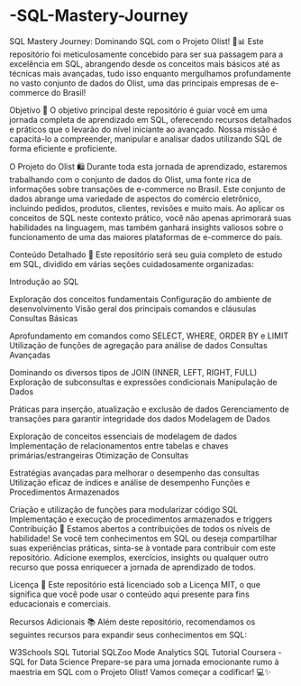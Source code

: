 # -SQL-Mastery-Journey

SQL Mastery Journey: Dominando SQL com o Projeto Olist! 🚀📊
Este repositório foi meticulosamente concebido para ser sua passagem para a excelência em SQL, abrangendo desde os conceitos mais básicos até as técnicas mais avançadas, tudo isso enquanto mergulhamos profundamente no vasto conjunto de dados do Olist, uma das principais empresas de e-commerce do Brasil!

Objetivo 🎯
O objetivo principal deste repositório é guiar você em uma jornada completa de aprendizado em SQL, oferecendo recursos detalhados e práticos que o levarão do nível iniciante ao avançado. Nossa missão é capacitá-lo a compreender, manipular e analisar dados utilizando SQL de forma eficiente e proficiente.

O Projeto do Olist 🛍️
Durante toda esta jornada de aprendizado, estaremos trabalhando com o conjunto de dados do Olist, uma fonte rica de informações sobre transações de e-commerce no Brasil. Este conjunto de dados abrange uma variedade de aspectos do comércio eletrônico, incluindo pedidos, produtos, clientes, revisões e muito mais. Ao aplicar os conceitos de SQL neste contexto prático, você não apenas aprimorará suas habilidades na linguagem, mas também ganhará insights valiosos sobre o funcionamento de uma das maiores plataformas de e-commerce do país.

Conteúdo Detalhado 📝
Este repositório será seu guia completo de estudo em SQL, dividido em várias seções cuidadosamente organizadas:

Introdução ao SQL

Exploração dos conceitos fundamentais
Configuração do ambiente de desenvolvimento
Visão geral dos principais comandos e cláusulas
Consultas Básicas

Aprofundamento em comandos como SELECT, WHERE, ORDER BY e LIMIT
Utilização de funções de agregação para análise de dados
Consultas Avançadas

Dominando os diversos tipos de JOIN (INNER, LEFT, RIGHT, FULL)
Exploração de subconsultas e expressões condicionais
Manipulação de Dados

Práticas para inserção, atualização e exclusão de dados
Gerenciamento de transações para garantir integridade dos dados
Modelagem de Dados

Exploração de conceitos essenciais de modelagem de dados
Implementação de relacionamentos entre tabelas e chaves primárias/estrangeiras
Otimização de Consultas

Estratégias avançadas para melhorar o desempenho das consultas
Utilização eficaz de índices e análise de desempenho
Funções e Procedimentos Armazenados

Criação e utilização de funções para modularizar código SQL
Implementação e execução de procedimentos armazenados e triggers
Contribuição 🤝
Estamos abertos a contribuições de todos os níveis de habilidade! Se você tem conhecimentos em SQL ou deseja compartilhar suas experiências práticas, sinta-se à vontade para contribuir com este repositório. Adicione exemplos, exercícios, insights ou qualquer outro recurso que possa enriquecer a jornada de aprendizado de todos.

Licença 📜
Este repositório está licenciado sob a Licença MIT, o que significa que você pode usar o conteúdo aqui presente para fins educacionais e comerciais.

Recursos Adicionais 📚
Além deste repositório, recomendamos os seguintes recursos para expandir seus conhecimentos em SQL:

W3Schools SQL Tutorial
SQLZoo
Mode Analytics SQL Tutorial
Coursera - SQL for Data Science
Prepare-se para uma jornada emocionante rumo à maestria em SQL com o Projeto Olist! Vamos começar a codificar! 💻✨




